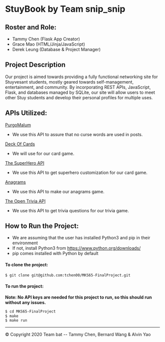 # StuyBook by Team snip_snip
## Roster and Role:
- Tammy Chen (Flask App Creator)
- Grace Mao (HTML/Jinja/JavaScript)
- Derek Leung (Database & Project Manager)

## Project Description
Our project is aimed towards providing a fully functional networking site for Stuyvesant students, mostly geared towards self-management, entertainment, and community. By incorporating REST APIs, JavaScript, Flask, and databases managed by SQLite, our site will allow users to meet other Stuy students and develop their personal profiles for multiple uses.

## APIs Utilized:
[PurgoMalum](https://www.purgomalum.com/)
  - We use this API to assure that no curse words are used in posts.

[Deck Of Cards](https://deckofcardsapi.com/)
  - We will use for our card game.

[The SuperHero API](https://superheroapi.com/api/)
  - We use this API to get superhero customization for our card game.

[Anagrams](http://www.anagramica.com/api)
  - We use this API to make our anagrams game.

[The Open Trivia API](https://opentdb.com/api_config.php)
  - We use this API to get trivia questions for our trivia game.

## How to Run the Project:
- We are assuming that the user has installed Python3 and pip in their environment
- If not, install Python3 from https://www.python.org/downloads/
- pip comes installed with Python by default

#### To clone the project:
```bash
$ git clone git@github.com:tchen00/MKS65-FinalProject.git
```

#### To run the project:
**Note: No API keys are needed for this project to run, so this should run without any issues.**
```bash
$ cd MKS65-FinalProject
$ make
$ make run
```

---
© Copyright 2020 Team bat -- Tammy Chen, Bernard Wang & Alvin Yao
